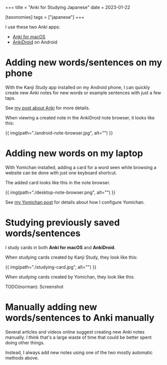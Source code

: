 +++
title = "Anki for Studying Japanese"
date = 2023-01-22

[taxonomies]
tags = ["japanese"]
+++

I use these two Anki apps:
- [Anki for macOS](https://apps.ankiweb.net)
- [AnkiDroid](https://play.google.com/store/apps/details?id=com.ichi2.anki) on Android

# Adding new words/sentences on my phone

With the Kanji Study app installed on my Android phone, I can quickly create new Anki notes for new words or example sentences with just a few taps.

See [my post about Anki](@/blog/kanji-study/index.md#As_a_rapid_Anki_note_creator) for more details.

When viewing a created note in the AnkiDroid note browser, it looks like this:

{{ img(path="./android-note-browser.jpg", alt="") }}

# Adding new words on my laptop

With Yomichan installed, adding a card for a word seen while browsing a website can be done with just one keyboard shortcut.

The added card looks like this in the note browser.

{{ img(path="./desktop-note-browser.png", alt="") }}

See [my Yomichan post](@/blog/yomichan/index.md) for details about how I configure Yomichan.

# Studying previously saved words/sentences

I study cards in both **Anki for macOS** and **AnkiDroid**.

When studying cards created by Kanji Study, they look like this:

{{ img(path="./studying-card.jpg", alt="") }}

When studying cards created by Yomichan, they look like this:

TODO(norman): Screenshot

# Manually adding new words/sentences to Anki manually

Several articles and videos online suggest creating new Anki notes manually. I think that's a large waste of time that could be better spent doing other things.

Instead, I always add new notes using one of the two mostly automatic methods above.
